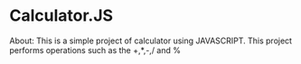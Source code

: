# Calculator.JS

About:
This is a simple project of calculator using JAVASCRIPT.
This project performs operations such as the +,*,-,/ and %
